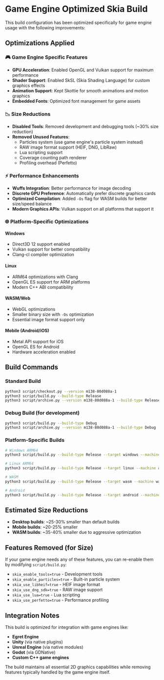 # Game Engine Optimized Skia Build

This build configuration has been optimized specifically for game engine usage with the following improvements:

## Optimizations Applied

### 🎮 Game Engine Specific Features
- **GPU Acceleration**: Enabled OpenGL and Vulkan support for maximum performance
- **Shader Support**: Enabled SkSL (Skia Shading Language) for custom graphics effects
- **Animation Support**: Kept Skottie for smooth animations and motion graphics
- **Embedded Fonts**: Optimized font management for game assets

### 📉 Size Reductions
- **Disabled Tools**: Removed development and debugging tools (~30% size reduction)
- **Removed Unused Features**:
  - Particles system (use game engine's particle system instead)
  - RAW image format support (HEIF, DNG, LibRaw)
  - Lua scripting support
  - Coverage counting path renderer
  - Profiling overhead (Perfetto)

### ⚡ Performance Enhancements
- **Wuffs Integration**: Better performance for image decoding
- **Discrete GPU Preference**: Automatically prefer discrete graphics cards
- **Optimized Compilation**: Added `-Os` flag for WASM builds for better size/speed balance
- **Modern Graphics APIs**: Vulkan support on all platforms that support it

### 🌐 Platform-Specific Optimizations

#### Windows
- Direct3D 12 support enabled
- Vulkan support for better compatibility
- Clang-cl compiler optimization

#### Linux
- ARM64 optimizations with Clang
- OpenGL ES support for ARM platforms
- Modern C++ ABI compatibility

#### WASM/Web
- WebGL optimizations
- Smaller binary size with `-Os` optimization
- Essential image format support only

#### Mobile (Android/iOS)
- Metal API support for iOS
- OpenGL ES for Android
- Hardware acceleration enabled

## Build Commands

### Standard Build
```bash
python3 script/checkout.py --version m138-80d088a-1
python3 script/build.py --build-type Release
python3 script/archive.py --version m138-80d088a-1 --build-type Release
```

### Debug Build (for development)
```bash
python3 script/build.py --build-type Debug
python3 script/archive.py --version m138-80d088a-1 --build-type Debug
```

### Platform-Specific Builds
```bash
# Windows ARM64
python3 script/build.py --build-type Release --target windows --machine arm64

# Linux ARM64
python3 script/build.py --build-type Release --target linux --machine arm64

# WASM
python3 script/build.py --build-type Release --target wasm --machine wasm

# Android
python3 script/build.py --build-type Release --target android --machine arm64 --ndk /path/to/ndk
```

## Estimated Size Reductions

- **Desktop builds**: ~25-30% smaller than default builds
- **Mobile builds**: ~20-25% smaller 
- **WASM builds**: ~35-40% smaller due to aggressive optimization

## Features Removed (for Size)

If your game engine needs any of these features, you can re-enable them by modifying `script/build.py`:

- `skia_enable_tools=true` - Development tools
- `skia_enable_particles=true` - Built-in particle system
- `skia_use_libheif=true` - HEIF image format
- `skia_use_dng_sdk=true` - RAW image support
- `skia_use_lua=true` - Lua scripting
- `skia_use_perfetto=true` - Performance profiling

## Integration Notes

This build is optimized for integration with game engines like:
- **Egret Engine**
- **Unity** (via native plugins)
- **Unreal Engine** (via native modules)
- **Godot** (via GDNative)
- **Custom C++ game engines**

The build maintains all essential 2D graphics capabilities while removing features typically handled by the game engine itself.